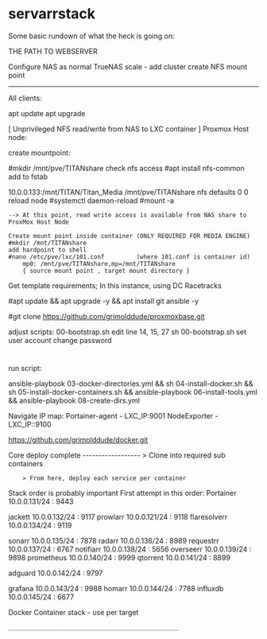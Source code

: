 # servarrstack


Some basic rundown of what the heck is going on:

THE PATH TO WEBSERVER

Configure NAS as normal
TrueNAS scale - 
	add cluster
	create NFS mount point

****

All clients:

apt update
apt upgrade 
								
[ Unprivileged NFS read/write from NAS to LXC container ]
Proxmox Host node:

create mountpoint:

#mkdir /mnt/pve/TITANshare
check nfs access
#apt install nfs-common
add to fstab
		
10.0.0.133:/mnt/TITAN/Titan_Media /mnt/pve/TITANshare nfs defaults 0 0
reload node 
#systemctl daemon-reload
#mount -a
	
	--> At this point, read write access is available from NAS share to ProxMox Host Node
	
	Create mount point inside container (ONLY REQUIRED FOR MEDIA ENGINE)
	#mkdir /mnt/TITANshare
	add hardpoint to shell
	#nano /etc/pve/lxc/101.conf  		(where 101.conf is container id)
		mp0: /mnt/pve/TITANshare,mp=/mnt/TITANshare
		{ source mount point , target mount directory }
	
	
Get template requirements;
In this instance, using DC Racetracks

#apt update && apt upgrade -y && apt install git ansible -y

#git clone https://github.com/grimolddude/proxmoxbase.git

adjust scripts: 00-bootstrap.sh 
edit line 14, 15, 27
sh 00-bootstrap.sh 
set user account
change password
#

run script:

 ansible-playbook 03-docker-directories.yml && sh 04-install-docker.sh && sh 05-install-docker-containers.sh && ansible-playbook 06-install-tools.yml && ansible-playbook 08-create-dirs.yml

Navigate IP map:
Portainer-agent - LXC_IP:9001
NodeExporter - LXC_IP::9100

https://github.com/grimolddude/docker.git

Core deploy complete ------------------ > Clone into required sub containers

		> From here, deploy each service per container
		
Stack order is probably important
First attempt in this order:
Portainer		10.0.0.131/24 : 9443

jackett			10.0.0.132/24 : 9117
prowlarr		10.0.0.121/24 : 9118
flaresolverr	10.0.0.134/24 : 9119

sonarr			10.0.0.135/24 : 7878
radarr			10.0.0.136/24 : 8989
requestrr		10.0.0.137/24 : 6767
notifiarr		10.0.0.138/24 : 5656
overseerr		10.0.0.139/24 : 9898
prometheus		10.0.0.140/24 : 9999
qtorrent		10.0.0.141/24 : 8899



adguard			10.0.0.142/24 : 9797


grafana			10.0.0.143/24 : 9988
homarr			10.0.0.144/24 : 7788
influxdb		10.0.0.145/24 : 6677




Docker Container stack - use per target


	  
	________________________________________________
	

